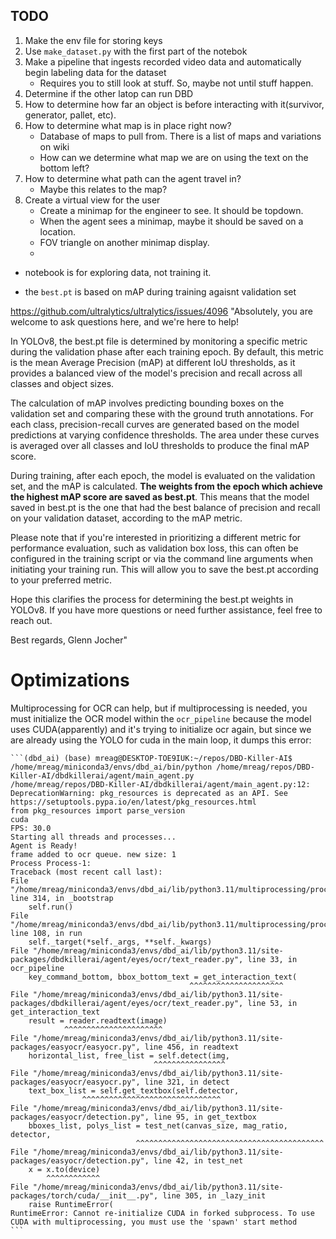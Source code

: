 ## TODO

1. Make the env file for storing keys
2. Use `make_dataset.py` with the first part of the notebok
3. Make a pipeline that ingests recorded video data and automatically begin labeling data for the dataset
    - Requires you to still look at stuff. So, maybe not until stuff happen.
4. Determine if the other latop can run DBD
5. How to determine how far an object is before interacting with it(survivor, generator, pallet, etc).
6. How to determine what map is in place right now?
    - Database of maps to pull from. There is a list of maps and variations on wiki
    - How can we determine what map we are on using the text on the bottom left?
7. How to determine what path can the agent travel in?
    - Maybe this relates to the map?
8. Create a virtual view for the user
    - Create a minimap for the engineer to see. It should be topdown.
    - When the agent sees a minimap, maybe it should be saved on a location.
    - FOV triangle on another minimap display.
    - 


- notebook is for exploring data, not training it.

- the `best.pt` is based on mAP during training agaisnt validation set

https://github.com/ultralytics/ultralytics/issues/4096
"Absolutely, you are welcome to ask questions here, and we're here to help!

In YOLOv8, the best.pt file is determined by monitoring a specific metric during the validation phase after each training epoch. By default, this metric is the mean Average Precision (mAP) at different IoU thresholds, as it provides a balanced view of the model's precision and recall across all classes and object sizes.

The calculation of mAP involves predicting bounding boxes on the validation set and comparing these with the ground truth annotations. For each class, precision-recall curves are generated based on the model predictions at varying confidence thresholds. The area under these curves is averaged over all classes and IoU thresholds to produce the final mAP score.

During training, after each epoch, the model is evaluated on the validation set, and the mAP is calculated. **The weights from the epoch which achieve the highest mAP score are saved as best.pt**. This means that the model saved in best.pt is the one that had the best balance of precision and recall on your validation dataset, according to the mAP metric.

Please note that if you're interested in prioritizing a different metric for performance evaluation, such as validation box loss, this can often be configured in the training script or via the command line arguments when initiating your training run. This will allow you to save the best.pt according to your preferred metric.

Hope this clarifies the process for determining the best.pt weights in YOLOv8. If you have more questions or need further assistance, feel free to reach out.

Best regards,
Glenn Jocher"


# Optimizations

Multiprocessing for OCR can help, but if multiprocessing is needed, you must initialize the OCR model within the `ocr_pipeline` because the model uses CUDA(apparently) and it's trying to initialize ocr again, but since we are already using the YOLO for cuda in the main loop, it dumps this error:

    ```(dbd_ai) (base) mreag@DESKTOP-TOE9IUK:~/repos/DBD-Killer-AI$ /home/mreag/miniconda3/envs/dbd_ai/bin/python /home/mreag/repos/DBD-Killer-AI/dbdkillerai/agent/main_agent.py
    /home/mreag/repos/DBD-Killer-AI/dbdkillerai/agent/main_agent.py:12: DeprecationWarning: pkg_resources is deprecated as an API. See https://setuptools.pypa.io/en/latest/pkg_resources.html
    from pkg_resources import parse_version
    cuda
    FPS: 30.0
    Starting all threads and processes...
    Agent is Ready!
    frame added to ocr queue. new size: 1
    Process Process-1:
    Traceback (most recent call last):
    File "/home/mreag/miniconda3/envs/dbd_ai/lib/python3.11/multiprocessing/process.py", line 314, in _bootstrap
        self.run()
    File "/home/mreag/miniconda3/envs/dbd_ai/lib/python3.11/multiprocessing/process.py", line 108, in run
        self._target(*self._args, **self._kwargs)
    File "/home/mreag/miniconda3/envs/dbd_ai/lib/python3.11/site-packages/dbdkillerai/agent/eyes/ocr/text_reader.py", line 33, in ocr_pipeline
        key_command_bottom, bbox_bottom_text = get_interaction_text(
                                            ^^^^^^^^^^^^^^^^^^^^^
    File "/home/mreag/miniconda3/envs/dbd_ai/lib/python3.11/site-packages/dbdkillerai/agent/eyes/ocr/text_reader.py", line 53, in get_interaction_text
        result = reader.readtext(image)
                ^^^^^^^^^^^^^^^^^^^^^^
    File "/home/mreag/miniconda3/envs/dbd_ai/lib/python3.11/site-packages/easyocr/easyocr.py", line 456, in readtext
        horizontal_list, free_list = self.detect(img,
                                    ^^^^^^^^^^^^^^^^
    File "/home/mreag/miniconda3/envs/dbd_ai/lib/python3.11/site-packages/easyocr/easyocr.py", line 321, in detect
        text_box_list = self.get_textbox(self.detector,
                    ^^^^^^^^^^^^^^^^^^^^^^^^^^^^^^^
    File "/home/mreag/miniconda3/envs/dbd_ai/lib/python3.11/site-packages/easyocr/detection.py", line 95, in get_textbox
        bboxes_list, polys_list = test_net(canvas_size, mag_ratio, detector,
                                ^^^^^^^^^^^^^^^^^^^^^^^^^^^^^^^^^^^^^^^^^^
    File "/home/mreag/miniconda3/envs/dbd_ai/lib/python3.11/site-packages/easyocr/detection.py", line 42, in test_net
        x = x.to(device)
            ^^^^^^^^^^^^
    File "/home/mreag/miniconda3/envs/dbd_ai/lib/python3.11/site-packages/torch/cuda/__init__.py", line 305, in _lazy_init
        raise RuntimeError(
    RuntimeError: Cannot re-initialize CUDA in forked subprocess. To use CUDA with multiprocessing, you must use the 'spawn' start method
    ```